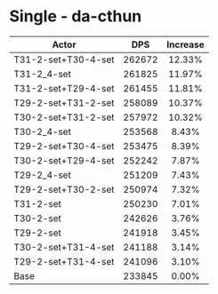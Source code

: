 # Single - da-cthun
| Actor | DPS | Increase |
|---|:---:|:---:|
|T31-2-set+T30-4-set|262672|12.33%|
|T31-2_4-set|261825|11.97%|
|T31-2-set+T29-4-set|261455|11.81%|
|T29-2-set+T31-2-set|258089|10.37%|
|T30-2-set+T31-2-set|257972|10.32%|
|T30-2_4-set|253568|8.43%|
|T29-2-set+T30-4-set|253475|8.39%|
|T30-2-set+T29-4-set|252242|7.87%|
|T29-2_4-set|251209|7.43%|
|T29-2-set+T30-2-set|250974|7.32%|
|T31-2-set|250230|7.01%|
|T30-2-set|242626|3.76%|
|T29-2-set|241918|3.45%|
|T30-2-set+T31-4-set|241188|3.14%|
|T29-2-set+T31-4-set|241096|3.10%|
|Base|233845|0.00%|
